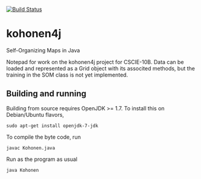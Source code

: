 [![Build Status](https://travis-ci.org/dashaub/kohonen4j.svg?branch=master)](https://travis-ci.org/dashaub/kohonen4j)
# kohonen4j
Self-Organizing Maps in Java

Notepad for work on the kohonen4j project for CSCIE-10B. Data can be loaded and represented as a Grid object with its associted methods, but the training in the SOM class is not yet implemented.


## Building and running

Building from source requires OpenJDK >= 1.7. To install this on Debian/Ubuntu flavors,

```
sudo apt-get install openjdk-7-jdk
```

To compile the byte code, run 
```
javac Kohonen.java
```
Run as the program as usual
```
java Kohonen
```

